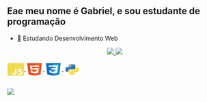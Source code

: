 ## Eae meu nome é Gabriel, e sou estudante de programação

- 🌱 Estudando Desenvolvimento Web

<div align="center">
  <a href="https://github.com/Tuxx369">
  <img height="180em" src="https://github-readme-stats.vercel.app/api?username=Tuxx369&show_icons=true&theme=radical&include_all_commits=true&count_private=true"/>
 <img height="180em" src="https://github-readme-stats.vercel.app/api/top-langs/?username=Tuxx369&layout=compact&langs_count=7&theme=dracula"/>
    </div>

  <div style="display: inline_block"><br>
  <img align="center" alt="Tuxx369-Js" height="30" width="40" src="https://raw.githubusercontent.com/devicons/devicon/master/icons/javascript/javascript-plain.svg">
  <img align="center" alt="Tuxx-HTML" height="30" width="40" src="https://raw.githubusercontent.com/devicons/devicon/master/icons/html5/html5-original.svg">
  <img align="center" alt="Tuxx-CSS" height="30" width="40" src="https://raw.githubusercontent.com/devicons/devicon/master/icons/css3/css3-original.svg">
  <img align="center" alt="Tuxx-Python" height="30" width="40" src="https://raw.githubusercontent.com/devicons/devicon/master/icons/python/python-original.svg">
</div>

##

<div> 
  <a href="https://instagram.com/gabriel_tuxx" target="_blank"><img src="https://img.shields.io/badge/-Instagram-%23E4405F?style=for-the-badge&logo=instagram&logoColor=white" target="_blank"></a>
